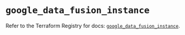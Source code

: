# `google_data_fusion_instance`

Refer to the Terraform Registry for docs: [`google_data_fusion_instance`](https://registry.terraform.io/providers/hashicorp/google/5.30.0/docs/resources/data_fusion_instance).
